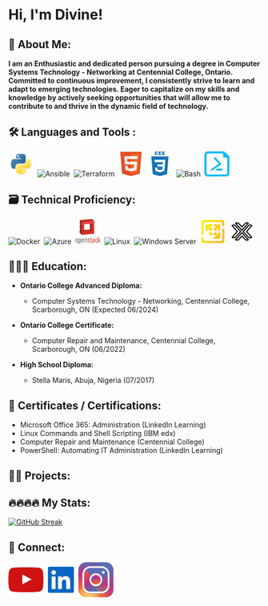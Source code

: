 
<h1>Hi, I'm Divine!</h1>

<h2>📂 About Me: </h2>

<b> I am an Enthusiastic and dedicated person pursuing a degree in Computer Systems Technology - Networking at Centennial College, Ontario. Committed to continuous improvement, I consistently strive to learn and adapt to emerging technologies. Eager to capitalize on my skills and knowledge by actively seeking opportunities that will allow me to contribute to and thrive in the dynamic field of technology. </b>

<h2> 🛠️  Languages and Tools : </h2>
<div>
  <img src="https://github.com/devicons/devicon/blob/master/icons/python/python-original.svg" title="Python" alt="Python" width="50" height="50"/>&nbsp;
  <img src="https://cdn.jsdelivr.net/gh/devicons/devicon/icons/ansible/ansible-original-wordmark.svg" title="Ansible" alt="Ansible" width="50" height="50"/>&nbsp;
  <img src="https://cdn.jsdelivr.net/gh/devicons/devicon/icons/terraform/terraform-original-wordmark.svg" title="Terraform" alt="Terraform" width="50" height="50"/>&nbsp;
  <img src="https://github.com/devicons/devicon/blob/master/icons/html5/html5-original.svg" title="HTML5" alt="HTML" width="50" height="50"/>&nbsp;
  <img src="https://github.com/devicons/devicon/blob/master/icons/css3/css3-plain-wordmark.svg" title="CSS3" alt="CSS" width="50" height="50"/>&nbsp;
  <img src="https://cdn.jsdelivr.net/gh/devicons/devicon/icons/bash/bash-plain.svg" title="Bash" alt="Bash" width="50" height="50"/>&nbsp;
  <img src="https://github.com/LordED3/icons-for-projects/blob/main/SVG/powershell-file.svg" title="PowerShell" alt="PowerShell" width="50" height="50"/>&nbsp;
</div>
 <h2> 🗃️ Technical Proficiency:</h2>
 <div>
  <img src="https://cdn.jsdelivr.net/gh/devicons/devicon/icons/docker/docker-original-wordmark.svg" title="Docker" alt="Docker" width="50" height="50"/>&nbsp;
  <img src="https://cdn.jsdelivr.net/gh/devicons/devicon/icons/azure/azure-original.svg" title="Azure" alt="Azure" width="50" height="50"/>&nbsp;
  <img src="https://github.com/LordED3/icons-for-projects/blob/main/SVG/openstack.svg" title="OpenStack" alt="OpenStack" width="50" height="50"/>&nbsp;
  <img src="https://cdn.jsdelivr.net/gh/devicons/devicon/icons/linux/linux-original.svg" title="Linux" alt="Linux" width="50" height="50"/>&nbsp;
  <img src="https://cdn.jsdelivr.net/gh/devicons/devicon/icons/windows8/windows8-original.svg" title="Windows Server" alt="Windows Server" width="50" height="50"/>&nbsp;
  <img src="https://github.com/LordED3/icons-for-projects/blob/main/SVG/vmware.svg" title="VMware esxi" alt="VMware esxi" width="50" height="50"/>&nbsp;
  <img src="https://github.com/LordED3/icons-for-projects/blob/main/SVG/proxmox.svg" title="Proxmox" alt="Proxmox" width="50" height="50"/>&nbsp;
 </div>


## 👨🏽‍🎓 Education:

- **Ontario College Advanced Diploma:**
  - Computer Systems Technology - Networking, Centennial College, Scarborough, ON (Expected 06/2024)

- **Ontario College Certificate:**
  - Computer Repair and Maintenance, Centennial College, Scarborough, ON (06/2022)

- **High School Diploma:**
  - Stella Maris, Abuja, Nigeria (07/2017)


## 🧾 Certificates / Certifications:

- Microsoft Office 365: Administration (LinkedIn Learning)
- Linux Commands and Shell Scripting (IBM edx)
- Computer Repair and Maintenance (Centennial College)
- PowerShell: Automating IT Administration (LinkedIn Learning)



## 👷🏻 Projects: 


## 🔥🔥🔥🔥 My Stats:

[![GitHub Streak](https://streak-stats.demolab.com?user=LordED3&theme=tokyonight&hide_border=true&mode=weekly)](https://git.io/streak-stats)





## 📡 Connect:

[<img align="left" alt="YouTube" width="70px" src="https://github.com/LordED3/icons-for-projects/blob/main/SVG/youtube-color-svgrepo-com.svg" />][youtube]
[<img align="left" alt="LinkedIn" width="70px" src="https://github.com/LordED3/icons-for-projects/blob/main/SVG/linkedin-svgrepo-com.svg" />][linkedin]
[<img align="left" alt="Instagram" width="70px" src="https://github.com/LordED3/icons-for-projects/blob/main/SVG/instagram-svgrepo-com.svg" />][instagram]


[youtube]: https://www.youtube.com/channel/UC5kdtxmOyF4SSxdSTkzhv_w
[instagram]: https://www.instagram.com/divine.c.ekpe/
[linkedin]: https://www.linkedin.com/in/divine-ekpe/

<!--
**** is a ✨ _special_ ✨ repository because its `README.md` (this file) appears on your GitHub profile.

Here are some ideas to get you started:

- 🔭 I’m currently working on ...
- 🌱 I’m currently learning ...
- 👯 I’m looking to collaborate on ...
- 🤔 I’m looking for help with ...
- 💬 Ask me about ...
- 📫 How to reach me: ...
- 😄 Pronouns: ...
- ⚡ Fun fact: ...
-->
<!-- - <b>Data Structures and Algorithms Practice (AlgoExpert)</b>
  - [Praciting DS & Algos in Python](https://github.com/joshmadakor1/Algorithms-Practice)
- <b>Full Stack Web App (React, NodeJS, Azure, and Machine Learning Components)</b>
  - [Image Analysis Middleware](https://github.com/joshmadakor1/4chan-Image-Analysis-Middleware-C964) <b><i>(Potentially NSFW)</b></i>
- <b>PowerShell</b>
  - [Windows EventLog: Failed RDP Logins Source IP to full GeoData Conversion](https://github.com/joshmadakor1/Sentinel-Lab)
  - [JWipe (Disk Wiping Utility)](https://github.com/joshmadakor1/Jwipe.PowerShell)
  - [Active Directory Bulk User Creation](https://github.com/joshmadakor1/AD_PS)
  - [FIM (File Integrity Monitor)](https://github.com/joshmadakor1/PowerShell-Integrity-FIM)
- <b>C# (.NET Desktop Applications)</b>
  - [Ransomware Proof of Concept (Encrypter)](https://github.com/joshmadakor1/EncrypterPOC)
  - [Ransomware Proof of Concept (Decrypter)](https://github.com/joshmadakor1/DecrypterPOC)
  - [Keylogger with Email Capability](https://github.com/joshmadakor1/Key-Logger-With-Email)
- <b>Python</b>
  - [Package Delivery Application (Datastructures and Algorithms Demo)](https://github.com/joshmadakor1/Package-Delivery-Pathfinding-Algorithm)
    -->
